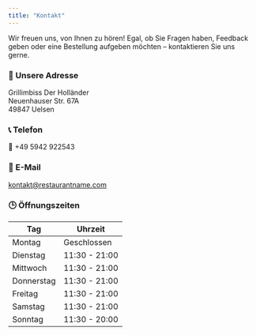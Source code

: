 ```yaml
---
title: "Kontakt"
---
```


Wir freuen uns, von Ihnen zu hören! Egal, ob Sie Fragen haben, Feedback geben oder eine Bestellung aufgeben möchten – kontaktieren Sie uns gerne.

### 📍 Unsere Adresse

Grillimbiss Der Holländer  
Neuenhauser Str. 67A  
49847 Uelsen

### 📞 Telefon

📲 +49 5942 922543

### 📧 E-Mail

[kontakt@restaurantname.com](mailto:kontakt@restaurantname.com)

### 🕒 Öffnungszeiten

| Tag        | Uhrzeit       |
| ---------- | ------------- |
| Montag     | Geschlossen   |
| Dienstag   | 11:30 - 21:00 |
| Mittwoch   | 11:30 - 21:00 |
| Donnerstag | 11:30 - 21:00 |
| Freitag    | 11:30 - 21:00 |
| Samstag    | 11:30 - 21:00 |
| Sonntag    | 11:30 - 20:00 |
